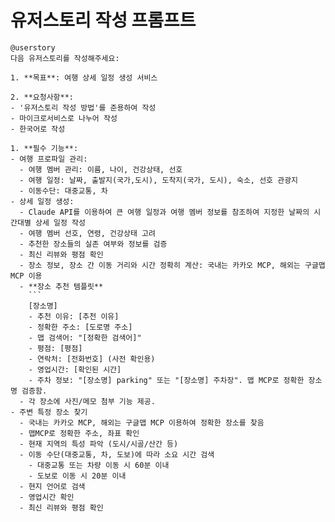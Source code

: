 # 유저스토리 작성 프롬프트 

```
@userstory 
다음 유저스토리를 작성해주세요:

1. **목표**: 여행 상세 일정 생성 서비스

2. **요청사항**:
- '유저스토리 작성 방법'를 준용하여 작성
- 마이크로서비스로 나누어 작성  
- 한국어로 작성

1. **필수 기능**:
- 여행 프로파일 관리:
  - 여행 멤버 관리: 이름, 나이, 건강상태, 선호
  - 여행 일정: 날짜, 출발지(국가,도시), 도착지(국가, 도시), 숙소, 선호 관광지
  - 이동수단: 대중교통, 차 
- 상세 일정 생성: 
  - Claude API를 이용하여 큰 여행 일정과 여행 멤버 정보를 참조하여 지정한 날짜의 시간대별 상세 일정 작성
  - 여행 멤버 선호, 연령, 건강상태 고려
  - 추천한 장소들의 실존 여부와 정보를 검증
  - 최신 리뷰와 평점 확인 
  - 장소 정보, 장소 간 이동 거리와 시간 정확히 계산: 국내는 카카오 MCP, 해외는 구글맵 MCP 이용
  - **장소 추천 템플릿**
    ```
    [장소명]
    - 추천 이유: [추천 이유]
    - 정확한 주소: [도로명 주소]
    - 맵 검색어: "[정확한 검색어]"
    - 평점: [평점]
    - 연락처: [전화번호] (사전 확인용)
    - 영업시간: [확인된 시간]
    - 주차 정보: "[장소명] parking" 또는 "[장소명] 주차장". 맵 MCP로 정확한 장소명 검증함.
  - 각 장소에 사진/메모 첨부 기능 제공. 
- 주변 특정 장소 찾기 
  - 국내는 카카오 MCP, 해외는 구글맵 MCP 이용하여 정확한 장소를 찾음  
  - 맵MCP로 정확한 주소, 좌표 확인
  - 현재 지역의 특성 파악 (도시/시골/산간 등)
  - 이동 수단(대중교통, 차, 도보)에 따라 소요 시간 검색
    - 대중교통 또는 차량 이동 시 60분 이내
    - 도보로 이동 시 20분 이내
  - 현지 언어로 검색
  - 영업시간 확인 
  - 최신 리뷰와 평점 확인  
```

